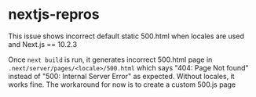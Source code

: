 # nextjs-repros

This issue shows incorrect default static 500.html when locales are used and Next.js == 10.2.3

Once `next build` is run, it generates incorrect 500.html page in `.next/server/pages/<locale>/500.html` which says "404: Page Not found" instead of "500: Internal Server Error" as expected. Without locales, it works fine. The workaround for now is to create a custom 500.js page
